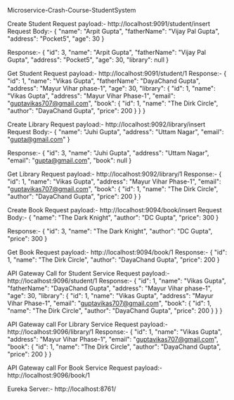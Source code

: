 Microservice-Crash-Course-StudentSystem

Create Student
 Request payload:- http://localhost:9091/student/insert
 Request Body:-
   {
    "name": "Arpit Gupta",
    "fatherName": "Vijay Pal Gupta",
    "address": "Pocket5",
    "age": 30
   }
   
 Response:- 
   {
    "id": 3,
    "name": "Arpit Gupta",
    "fatherName": "Vijay Pal Gupta",
    "address": "Pocket5",
    "age": 30,
    "library": null
   } 
  
  
Get Student
  Request payload:- http://localhost:9091/student/1
  Response:-
    {
		"id": 1,
		"name": "Vikas Gupta",
		"fatherName": "DayaChand Gupta",
		"address": "Mayur Vihar phase-1",
		"age": 30,
		"library": {
			"id": 1,
			"name": "Vikas Gupta",
			"address": "Mayur Vihar Phase-1",
			"email": "guptavikas707@gmail.com",
			"book": {
				"id": 1,
				"name": "The Dirk Circle",
				"author": "DayaChand Gupta",
				"price": 200
			}
		}
    }  
	

Create Library
 Request payload:- http://localhost:9092/library/insert
 Request Body:-
   {
    "name": "Juhi Gupta",
    "address": "Uttam Nagar",
    "email": "gupta@gmail.com"
   }
   
 Response:- 
   {
    "id": 3,
    "name": "Juhi Gupta",
    "address": "Uttam Nagar",
    "email": "gupta@gmail.com",
    "book": null
   }
   
Get Library
  Request payload:- http://localhost:9092/library/1
  Response:-
    {
		"id": 1,
		"name": "Vikas Gupta",
		"address": "Mayur Vihar Phase-1",
		"email": "guptavikas707@gmail.com",
		"book": {
			"id": 1,
			"name": "The Dirk Circle",
			"author": "DayaChand Gupta",
			"price": 200
		}
    }
	
	
Create Book
 Request payload:- http://localhost:9094/book/insert
 Request Body:-
   {
    "name": "The Dark Knight",
    "author": "DC Gupta",
    "price": 300
   }
   
 Response:- 
   {
    "id": 3,
    "name": "The Dark Knight",
    "author": "DC Gupta",
    "price": 300
   }
   
Get Book
  Request payload:- http://localhost:9094/book/1
  Response:-
    {
		"id": 1,
		"name": "The Dirk Circle",
		"author": "DayaChand Gupta",
		"price": 200
    }
	
	
API Gateway Call for Student Service
  Request payload:- http://localhost:9096/student/1
  Response:-
    {
		"id": 1,
		"name": "Vikas Gupta",
		"fatherName": "DayaChand Gupta",
		"address": "Mayur Vihar phase-1",
		"age": 30,
		"library": {
			"id": 1,
			"name": "Vikas Gupta",
			"address": "Mayur Vihar Phase-1",
			"email": "guptavikas707@gmail.com",
			"book": {
				"id": 1,
				"name": "The Dirk Circle",
				"author": "DayaChand Gupta",
				"price": 200
			}
		}
    }
	
API Gateway call For Library Service
  Request payload:- http://localhost:9096/library/1
  Response:-
    {
		"id": 1,
		"name": "Vikas Gupta",
		"address": "Mayur Vihar Phase-1",
		"email": "guptavikas707@gmail.com",
		"book": {
			"id": 1,
			"name": "The Dirk Circle",
			"author": "DayaChand Gupta",
			"price": 200
		}
    }	
	
	
API Gateway call For Book Service
  Request payload:- http://localhost:9096/book/1

Eureka Server:- http://localhost:8761/ 	

